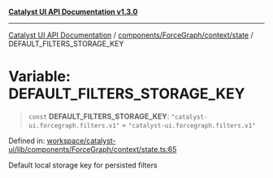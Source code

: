 [**Catalyst UI API Documentation v1.3.0**](../../../../../README.md)

---

[Catalyst UI API Documentation](../../../../../README.md) / [components/ForceGraph/context/state](../README.md) / DEFAULT_FILTERS_STORAGE_KEY

# Variable: DEFAULT_FILTERS_STORAGE_KEY

> `const` **DEFAULT_FILTERS_STORAGE_KEY**: `"catalyst-ui.forcegraph.filters.v1"` = `"catalyst-ui.forcegraph.filters.v1"`

Defined in: [workspace/catalyst-ui/lib/components/ForceGraph/context/state.ts:65](https://github.com/TheBranchDriftCatalyst/catalyst-ui/blob/main/lib/components/ForceGraph/context/state.ts#L65)

Default local storage key for persisted filters
